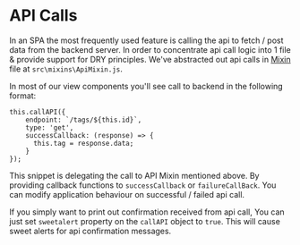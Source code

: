 # API Calls
In an SPA the most frequently used feature is calling the api to fetch / post data from the backend server. In order to concentrate api call logic into 1 file & provide support for DRY principles. We've abstracted out api calls in [Mixin](https://vuejs.org/v2/guide/mixins.html) file at `src\mixins\ApiMixin.js`.

In most of our view components you'll see call to backend in the following format:
```
this.callAPI({
    endpoint: `/tags/${this.id}`,
    type: 'get',
    successCallback: (response) => {
      this.tag = response.data;
    }
});
```
This snippet is delegating the call to API Mixin mentioned above. By providing callback functions to `successCallback` or `failureCallBack`. You can modify application behaviour on successful / failed api call.

If you simply want to print out confirmation received from api call, You can just set `sweetalert` property on the `callAPI` object to `true`. This will cause sweet alerts for api confirmation messages.